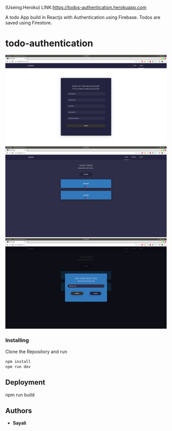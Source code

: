 
(Useing:Heroku)
LINK:https://todos-authentication.herokuapp.com

A todo App build in Reactjs with Authentication using Firebase. Todos are saved using Firestore.



# todo-authentication
![Thumbnail2](2.png)
![Thumbnail3](3.png)
![Thumbnail3](4.png)



### Installing

Clone the Repository and run

```
npm install
npm run dev
```

## Deployment
npm run build


## Authors

- **Sayali** 
